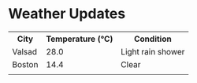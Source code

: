 # Weather Updates

<!-- WEATHER-UPDATE-START -->
<table><tr><th>City</th><th>Temperature (°C)</th><th>Condition</th></tr><tr><td>Valsad</td><td>28.0</td><td>Light rain shower</td></tr><tr><td>Boston</td><td>14.4</td><td>Clear</td></tr><tr><td></td><td></td><td></td></tr></table>
<!-- WEATHER-UPDATE-END -->
